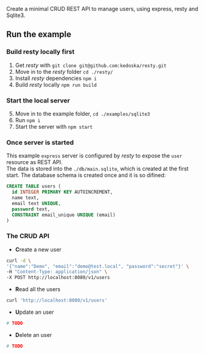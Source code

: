 Create a minimal CRUD REST API to manage users, using express, resty and Sqlite3.<br/>

## Run the example

### Build resty locally first

1. Get _resty_ with `git clone git@github.com:kedoska/resty.git`
2. Move in to the _resty_ folder `cd ./resty/`
3. Install _resty_ dependencies `npm i`
4. Build _resty_ locally `npm run build`

### Start the local server

5. Move in to the example folder, `cd ./examples/sqlite3`
3. Run `npm i`
4. Start the server with `npm start`

### Once server is started

This example `express` server is configured by _resty_ to expose the `user` resource as REST API.<br/>
The data is stored into the `./db/main.sqlite`, which is created at the first start.
The database schema is created once and it is so difined:

```sql
CREATE TABLE users (
  id INTEGER PRIMARY KEY AUTOINCREMENT,
  name text, 
  email text UNIQUE, 
  password text, 
  CONSTRAINT email_unique UNIQUE (email) 
)
```

### The CRUD API

* **C**reate a new user
```bash
curl -d \
'{"name":"Demo", "email":"demo@test.local", "password":"secret"}' \
-H "Content-Type: application/json" \
-X POST http://localhost:8080/v1/users
```

* **R**ead all the users
```bash
curl 'http://localhost:8080/v1/users'
```


* **U**pdate an user
```bash
# TODO
```

* **D**elete an user
```bash
# TODO
```
